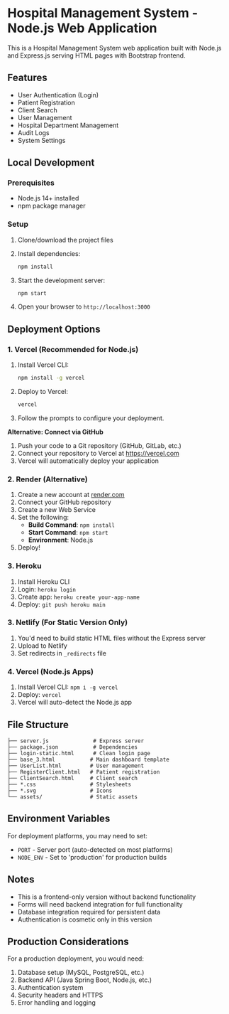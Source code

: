# Hospital Management System - Node.js Web Application

This is a Hospital Management System web application built with Node.js and Express.js serving HTML pages with Bootstrap frontend.

## Features

- User Authentication (Login)
- Patient Registration
- Client Search
- User Management
- Hospital Department Management
- Audit Logs
- System Settings

## Local Development

### Prerequisites
- Node.js 14+ installed
- npm package manager

### Setup
1. Clone/download the project files
2. Install dependencies:
   ```bash
   npm install
   ```

3. Start the development server:
   ```bash
   npm start
   ```

4. Open your browser to `http://localhost:3000`

## Deployment Options

### 1. Vercel (Recommended for Node.js)
1. Install Vercel CLI:
   ```bash
   npm install -g vercel
   ```

2. Deploy to Vercel:
   ```bash
   vercel
   ```

3. Follow the prompts to configure your deployment.

**Alternative: Connect via GitHub**
1. Push your code to a Git repository (GitHub, GitLab, etc.)
2. Connect your repository to Vercel at https://vercel.com
3. Vercel will automatically deploy your application

### 2. Render (Alternative)
1. Create a new account at [render.com](https://render.com)
2. Connect your GitHub repository
3. Create a new Web Service
4. Set the following:
   - **Build Command**: `npm install`
   - **Start Command**: `npm start`
   - **Environment**: Node.js
5. Deploy!

### 3. Heroku
1. Install Heroku CLI
2. Login: `heroku login`
3. Create app: `heroku create your-app-name`
4. Deploy: `git push heroku main`

### 3. Netlify (For Static Version Only)
1. You'd need to build static HTML files without the Express server
2. Upload to Netlify
3. Set redirects in `_redirects` file

### 4. Vercel (Node.js Apps)
1. Install Vercel CLI: `npm i -g vercel`
2. Deploy: `vercel`
3. Vercel will auto-detect the Node.js app

## File Structure

```
├── server.js              # Express server
├── package.json           # Dependencies
├── login-static.html      # Clean login page
├── base_3.html           # Main dashboard template
├── UserList.html         # User management
├── RegisterClient.html   # Patient registration
├── ClientSearch.html     # Client search
├── *.css                 # Stylesheets
├── *.svg                 # Icons
└── assets/               # Static assets
```

## Environment Variables

For deployment platforms, you may need to set:
- `PORT` - Server port (auto-detected on most platforms)
- `NODE_ENV` - Set to 'production' for production builds

## Notes

- This is a frontend-only version without backend functionality
- Forms will need backend integration for full functionality
- Database integration required for persistent data
- Authentication is cosmetic only in this version

## Production Considerations

For a production deployment, you would need:
1. Database setup (MySQL, PostgreSQL, etc.)
2. Backend API (Java Spring Boot, Node.js, etc.)
3. Authentication system
4. Security headers and HTTPS
5. Error handling and logging

